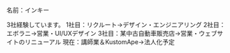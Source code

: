 名前：インキー

3社経験しています。
1社目：リクルート→デザイン・エンジニアリング
2社目：エボラニ→営業・UI/UXデザイン
3社目：某中古自動車販売店→営業・ウェブサイトのリニューアル
現在：講師業＆KustomApe→法人化予定